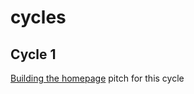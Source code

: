 # cycles

## Cycle 1

[Building the homepage](https://github.com/chooseruby/cycles/issues/2) pitch for this cycle
